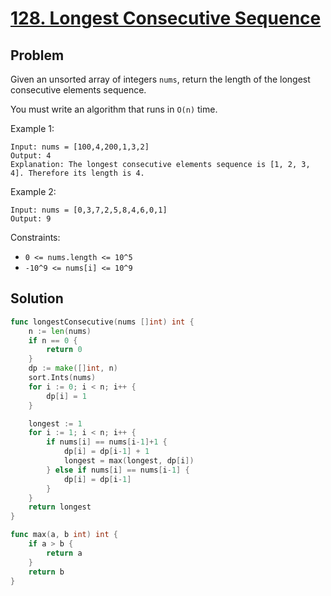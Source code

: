 # [128. Longest Consecutive Sequence](https://leetcode.com/problems/longest-consecutive-sequence/)

## Problem

Given an unsorted array of integers `nums`, return the length of the longest consecutive elements sequence.

You must write an algorithm that runs in `O(n)` time.

 

Example 1:

```
Input: nums = [100,4,200,1,3,2]
Output: 4
Explanation: The longest consecutive elements sequence is [1, 2, 3, 4]. Therefore its length is 4.
```

Example 2:

```
Input: nums = [0,3,7,2,5,8,4,6,0,1]
Output: 9
``` 

Constraints:

- `0 <= nums.length <= 10^5`
- `-10^9 <= nums[i] <= 10^9`

## Solution

```go
func longestConsecutive(nums []int) int {
	n := len(nums)
	if n == 0 {
		return 0
	}
	dp := make([]int, n)
	sort.Ints(nums)
	for i := 0; i < n; i++ {
		dp[i] = 1
	}

	longest := 1
	for i := 1; i < n; i++ {
		if nums[i] == nums[i-1]+1 {
			dp[i] = dp[i-1] + 1
			longest = max(longest, dp[i])
		} else if nums[i] == nums[i-1] {
			dp[i] = dp[i-1]
		}
	}
	return longest
}

func max(a, b int) int {
	if a > b {
		return a
	}
	return b
}
```